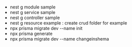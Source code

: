 ###
- nest g module sample
- nest g service sample
- nest g controller sample
- nest g resource example : create crud folder for example
- npx prisma migrate dev --name init
- npx prisma generate
- npx prisma migrate dev --name changeinshema
